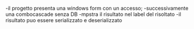 -il progetto presenta una windows form con un accesso;
-successivamente una combocascade senza DB
-mpstra il risultato nel label del risoltato
-il risultato puo essere serializzato e deserializzato
